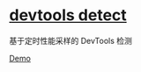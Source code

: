 # [devtools detect](https://github.com/MHuiG/timing-sampling-devtools-detect)
基于定时性能采样的 DevTools 检测

[Demo](https://blog.mhuig.top/timing-sampling-devtools-detect/index.html)
